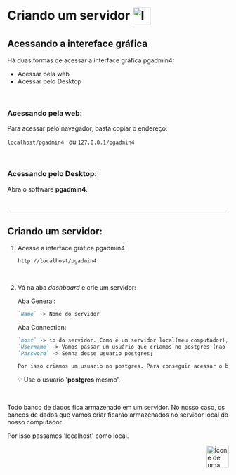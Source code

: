 # Criando um servidor <img src="https://cdn-icons-png.flaticon.com/512/188/188109.png" alt ="Imagem de um hardware cartunizado" width="40px" align='center'>

## Acessando a intereface gráfica

Há duas formas de acessar a interface gráfica pgadmin4:

* Acessar pela web
* Acessar pelo Desktop
  
<br>

### Acessando pela web: 
Para acessar pelo navegador, basta copiar o endereço:

`localhost/pgadmin4 `   ou    `127.0.0.1/pgadmin4`

<br>

### Acessando pelo Desktop: 

Abra o software **pgadmin4**.


<br>
<hr>


## Criando um servidor:

1. Acesse a interface gráfica pgadmin4

    ```http://localhost/pgadmin4```

<br>


2. Vá na aba *dashboard* e crie um servidor:

    Aba General:

    ```markdown
    `Name` -> Nome do servidor
    ```


    Aba Connection:

    ```markdown
    `host` -> ip do servidor. Como é um servidor local(meu computador), podemos escrever 'localhost' ou '127.0.0.1'. localhost é uma referencia para o ip local 127.0.0.1. Sacou??
    `Username` -> Vamos passar um usuário que criamos no postgres (nao é o mesmo o pgadmin4. Aqui vamos passar um usuário postgres);
    `Password` -> Senha desse usuario postgres;

    Por isso criamos um usuario no postgres. Para conseguir acessar o banco de dados.
    ```

    :bulb: Use o usuario '**postgres** mesmo'.


<br>

Todo banco de dados fica armazenado em um servidor. No nosso caso, os bancos de dados que vamos criar ficarão armazenados no servidor local do nosso computador.

Por isso passamos 'localhost' como local.


<!-- Next Page Button -->
<a href="https://github.com/lGabrielDev/06.postgreSQL/blob/main/1.instalacao/3.usuarios_postgres.md">
    <img alt="Ícone de uma seta apontada para direita, representando um link para a próxima página" src="https://cdn-icons-png.flaticon.com/512/8875/8875266.png" width="50px" height="50px" align="right">
</a>
